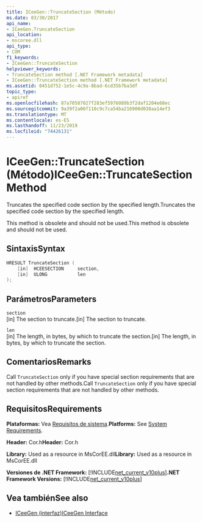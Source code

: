 ```yaml
---
title: ICeeGen::TruncateSection (Método)
ms.date: 03/30/2017
api_name:
- ICeeGen.TruncateSection
api_location:
- mscoree.dll
api_type:
- COM
f1_keywords:
- ICeeGen::TruncateSection
helpviewer_keywords:
- TruncateSection method [.NET Framework metadata]
- ICeeGen::TruncateSection method [.NET Framework metadata]
ms.assetid: 0451d752-1e5c-4c9a-8bad-6cd35b7ba3df
topic_type:
- apiref
ms.openlocfilehash: 87a70587027f283ef5976089b3f2daf1204e68ec
ms.sourcegitcommit: 9a39f2a06f110c9c7ca54ba216900d038aa14ef3
ms.translationtype: MT
ms.contentlocale: es-ES
ms.lasthandoff: 11/23/2019
ms.locfileid: "74426131"
---
```

# <a name="iceegentruncatesection-method"></a><span data-ttu-id="1814e-102">ICeeGen::TruncateSection (Método)</span><span class="sxs-lookup"><span data-stu-id="1814e-102">ICeeGen::TruncateSection Method</span></span>
<span data-ttu-id="1814e-103">Truncates the specified code section by the specified length.</span><span class="sxs-lookup"><span data-stu-id="1814e-103">Truncates the specified code section by the specified length.</span></span>  
  
 <span data-ttu-id="1814e-104">This method is obsolete and should not be used.</span><span class="sxs-lookup"><span data-stu-id="1814e-104">This method is obsolete and should not be used.</span></span>  
  
## <a name="syntax"></a><span data-ttu-id="1814e-105">Sintaxis</span><span class="sxs-lookup"><span data-stu-id="1814e-105">Syntax</span></span>  
  
```cpp  
HRESULT TruncateSection (  
    [in]  HCEESECTION     section,  
    [in]  ULONG           len  
);  
```  
  
## <a name="parameters"></a><span data-ttu-id="1814e-106">Parámetros</span><span class="sxs-lookup"><span data-stu-id="1814e-106">Parameters</span></span>  
 `section`  
 <span data-ttu-id="1814e-107">[in] The section to truncate.</span><span class="sxs-lookup"><span data-stu-id="1814e-107">[in] The section to truncate.</span></span>  
  
 `len`  
 <span data-ttu-id="1814e-108">[in] The length, in bytes, by which to truncate the section.</span><span class="sxs-lookup"><span data-stu-id="1814e-108">[in] The length, in bytes, by which to truncate the section.</span></span>  
  
## <a name="remarks"></a><span data-ttu-id="1814e-109">Comentarios</span><span class="sxs-lookup"><span data-stu-id="1814e-109">Remarks</span></span>  
 <span data-ttu-id="1814e-110">Call `TruncateSection` only if you have special section requirements that are not handled by other methods.</span><span class="sxs-lookup"><span data-stu-id="1814e-110">Call `TruncateSection` only if you have special section requirements that are not handled by other methods.</span></span>  
  
## <a name="requirements"></a><span data-ttu-id="1814e-111">Requisitos</span><span class="sxs-lookup"><span data-stu-id="1814e-111">Requirements</span></span>  
 <span data-ttu-id="1814e-112">**Plataformas:** Vea [Requisitos de sistema](../../../../docs/framework/get-started/system-requirements.md).</span><span class="sxs-lookup"><span data-stu-id="1814e-112">**Platforms:** See [System Requirements](../../../../docs/framework/get-started/system-requirements.md).</span></span>  
  
 <span data-ttu-id="1814e-113">**Header:** Cor.h</span><span class="sxs-lookup"><span data-stu-id="1814e-113">**Header:** Cor.h</span></span>  
  
 <span data-ttu-id="1814e-114">**Library:** Used as a resource in MsCorEE.dll</span><span class="sxs-lookup"><span data-stu-id="1814e-114">**Library:** Used as a resource in MsCorEE.dll</span></span>  
  
 <span data-ttu-id="1814e-115">**Versiones de .NET Framework:** [!INCLUDE[net_current_v10plus](../../../../includes/net-current-v10plus-md.md)]</span><span class="sxs-lookup"><span data-stu-id="1814e-115">**.NET Framework Versions:** [!INCLUDE[net_current_v10plus](../../../../includes/net-current-v10plus-md.md)]</span></span>  
  
## <a name="see-also"></a><span data-ttu-id="1814e-116">Vea también</span><span class="sxs-lookup"><span data-stu-id="1814e-116">See also</span></span>

- [<span data-ttu-id="1814e-117">ICeeGen (interfaz)</span><span class="sxs-lookup"><span data-stu-id="1814e-117">ICeeGen Interface</span></span>](../../../../docs/framework/unmanaged-api/metadata/iceegen-interface.md)
